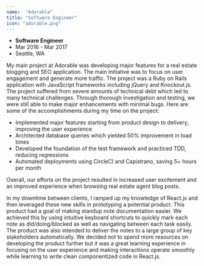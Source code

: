 ```yaml
---
name:  "Adorable"
title: "Software Engineer"
icon: "adorable.png"
---
```


* **Software Engineer**
* Mar 2016 - Mar 2017
* Seattle, WA

My main project at Adorable was developing major features for a real estate blogging and SEO application. The main initiative was to focus on user engagement and generate more traffic. The project was a Ruby on Rails application with JavaScript frameworks including jQuery and Knockout.js. The project suffered from severe amounts of technical debt which led to many technical challenges. Through thorough investigation and testing, we were still able to make major enhancements with minimal bugs. Here are some of the accomplishments during my time on the project:

* Implemented major features starting from product design to delivery, improving the user experience
* Architected database queries which yielded 50% improvement in load times
* Developed the foundation of the test framework and practiced TDD, reducing regressions
* Automated deployments using CircleCI and Capistrano, saving 5+ hours per month

Overall, our efforts on the project resulted in increased user excitement and an improved experience when browsing real estate agent blog posts.

In my downtime between clients, I ramped up my knowledge of React.js and then leveraged these new skills in prototyping a potential product. This product had a goal of making standup note documentation easier. We achieved this by using intuitive keyboard shortcuts to quickly mark each note as did/doing/blocked as well as navigating between each task easily. The product was also intended to deliver the notes to a large group of key stakeholders automatically. We decided not to spend more resources on developing the product further but it was a great learning experience in focusing on the user experience and making interactions operate smoothly while learning to write clean componentized code in React.js.
